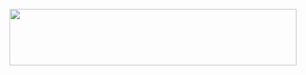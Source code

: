 <div align="center">
	<br>
        <img src="./test.svg" width="100%" height="100vh">
	</a>
	<br>
</div>
